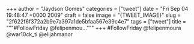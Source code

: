 
+++
author = "Jaydson Gomes"
categories = ["tweet"]
date = "Fri Sep 04 19:48:47 +0000 2009"
draft = false
image = "{TWEET_IMAGE}"
slug = "2f622f6f372a2b9e7a397a1de5bfaa567e39c4e7"
tags = ["tweet"]
title = """#FollowFriday @felipenmou..."""
+++
#FollowFriday @felipenmoura @war10ck_ti @elijahmanor

